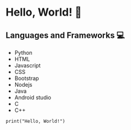 <h1>Hello, World! 👋</h1>

<h2>Languages and Frameworks 💻</h2>
<ul>
  <li>Python</li>
  <li>HTML</li>
  <li>Javascript</li>
  <li>CSS</li>
  <li>Bootstrap</li>
  <li>Nodejs</li>
  <li>Java</li>
  <li>Android studio</li>
  <li>C</li>
  <li>C++</li>
</ul>

```print("Hello, World!")```
